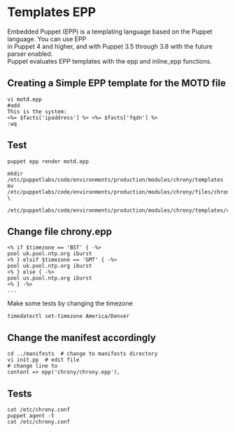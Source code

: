 # Templates EPP
Embedded Puppet (EPP) is a templating language based on the Puppet language. You can use EPP   
in Puppet 4 and higher, and with Puppet 3.5 through 3.8 with the future parser enabled.   
Puppet evaluates EPP templates with the epp and inline_epp functions.  

## Creating a Simple EPP template for the MOTD file 
```shell
vi motd.epp
#add 
This is the system:
<%= $facts['ipaddress'] %> <%= $facts['fqdn'] %>
:wq 
```
## Test 
```shell
puppet epp render motd.epp
```

```shell
mkdir /etc/puppetlabs/code/environments/production/modules/chrony/templates
mv /etc/puppetlabs/code/environments/production/modules/chrony/files/chrony.conf \
   /etc/puppetlabs/code/environments/production/modules/chrony/templates/chrony.epp
```
## Change file chrony.epp 
```puppet
<% if $timezone == 'BST' { -%>
pool uk.pool.ntp.org iburst
<% } elsif $timezone == 'GMT' { -%>
pool uk.pool.ntp.org iburst
<% } else { -%>
pool us.pool.ntp.org iburst
<% } -%>
...
```
Make some tests by changing  the timezone 
```shell
timedatectl set-timezone America/Denver
```

## Change the manifest accordingly
```shell
cd ../manifests  # change to manifests directory
vi init.pp  # edit file
# change line to 
content => epp('chrony/chrony.epp'),
```

## Tests
```shell
cat /etc/chrony.conf
puppet agent -t
cat /etc/chrony.conf
```
